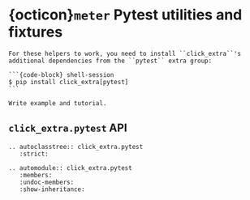 # {octicon}`meter` Pytest utilities and fixtures

````{important}
For these helpers to work, you need to install ``click_extra``'s additional dependencies from the ``pytest`` extra group:

```{code-block} shell-session
$ pip install click_extra[pytest]
```
````

```{todo}
Write example and tutorial.
```

## `click_extra.pytest` API

```{eval-rst}
.. autoclasstree:: click_extra.pytest
   :strict:
```

```{eval-rst}
.. automodule:: click_extra.pytest
   :members:
   :undoc-members:
   :show-inheritance:
```
